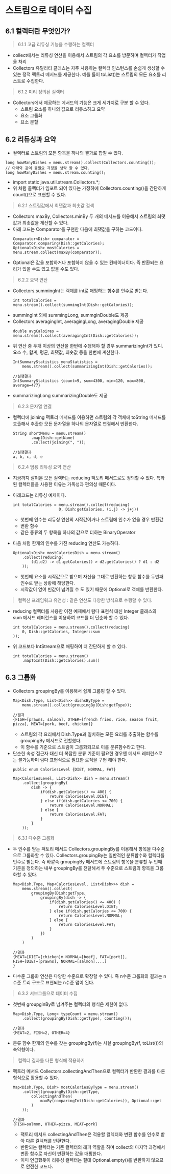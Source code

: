 <h1>스트림으로 데이터 수집</h1>

<h2>6.1 컬렉터란 무엇인가?</h2>

> 6.1.1 고급 리듀싱 기능을 수행하는 컬렉터
- collect에서는 리듀싱 연산을 이용해서 스트림의 각 요소를 방문하며 컬렉터가 작업을 처리
- Collectors 유틸리티 클래스는 자주 사용하는 컬렉터 인스턴스를 손쉽게 생성할 수 있는 정적 팩토리 메서드를 제공한다. 예를 들어 toList()는 스트림의 모든 요소를 리스트로 수집한다.

> 6.1.2 미리 정의된 컬렉터
- Collectors에서 제공하는 메서드의 기능은 크게 세가지로 구분 할 수 있다.
    - 스트림 요소를 하나의 값으로 리듀스하고 요약
    - 요소 그룹화
    - 요소 분할

<h2>6.2 리듀싱과 요약</h2>

- 컬렉터로 스트림의 모든 항목을 하나의 결과로 합칠 수 있다.
```
long howManyDishes = menu.stream().collect(Collectors.counting());
// 아래와 같이 불필요 과정을 생략 할 수 있다.
long howManyDishes = menu.stream.counting();
```
- import static java.util.stream.Collectors.*;
- 위 처럼 콜렉터가 임포트 되어 있다는 가정하에 Collectors.counting()을 간단하게 count()으로 표현할 수 있다.

> 6.2.1 스트림값에서 최댓값과 최솟값 검색
- Collectors.maxBy, Collectors.minBy 두 개의 메서드를 이용해서 스트림의 최댓값과 최솟값을 계산할 수 있다.
- 아래 코드는 Comparator를 구현한 다음에 최댓값을 구하는 코드이다.
    ```
    Comparator<Dish> comparator = Comparator.comparing(Dish::getCalories);
    Optional<Dish> mostCalories = menu.stream.collect(maxBy(comparator));
    ```
- Optional은 값을 포함하거나 포함하지 않을 수 있는 컨테이너이다. 즉 반환되는 요리가 있을 수도 있고 없을 수도 있다.

> 6.2.2 요약 연산
- Collectors.summingInt는 객체를 int로 매핑하는 함수를 인수로 받는다.
    ```
    int totalCalories = menu.stream().collect(summingInt(Dish::getCalories));
    ```
- summingInt 외에 summingLong, summginDouble도 제공
- Collectors.averagingInt, averagingLong, averagingDouble 제공
    ```
    double avgCaloires = menu.stream().collect(averagingInt(Dish::getCalories));
    ```
- 위 연산 중 두개 이상의 연산을 한번에 수행해야 할 경우 summarizingInt가 있디. 요소 수, 합계, 평균, 최댓값, 최솟값 등을 한번에 계산한다.
    ```
    IntSummaryStatistics menuStatistics = 
        menu.stream().collect(summarizingInt(Dish::getCalories));
    
    //실행결과
    IntSummaryStatistics {count=9, sum=4300, min=120, max=800, average=477}
    ```
- summarizingLong summarizingDouble도 제공

> 6.2.3 문자열 연결
- 컬렉터에 joining 팩토리 메서드를 이용하면 스트림의 각 객체에 toString 메서드를 호출해서 추출한 모든 문자열을 하나의 문자열로 연결해서 반환한다.
    ```
    String shortMenu = menu.stream()
            .map(Dish::getName)
            .collect(joining(", "));
    
    //실행결과
    a, b, c, d, e
    ```

> 6.2.4 범용 리듀싱 요약 연산
- 지금까지 살펴본 모든 컬렉터는 reducing 팩토리 메서드로도 정의할 수 있다. 특화된 컬렉터들을 사용한 이유는 가독성과 편의성 때문이다.
- 아래코드는 리듀싱 예제이다.
    ```
    int totalCalories = menu.stream().collect(reducing(
                        0, Dish:getCalories, (i,j) -> j+j))
    ```
    - 첫번째 인수는 리듀싱 연산의 시작값이거나 스트림에 인수가 없을 경우 반환값
    - 변환 함수
    - 같은 종류의 두 항목을 하나의 값으로 더하는 BinaryOperator

- 다음 처럼 한개의 인수를 가진 reducing 연산도 가능하다.
    ```
    Optional<Dish> mostCaloriesDish = menu.stream()
        .collect(reducing(
            (d1,d2) -> d1.getCalories() > d2.getCalories() ? d1 : d2
        ));
    ```
    - 첫번째 요소를 시작값으로 받으며 자신을 그대로 반환하는 항등 함수를 두번째 인수로 받는 상황에 해당한다.
    - 시작값이 없어 빈값이 넘겨질 수 도 있기 때문에 Optional로 객체를 반환한다.

> 컬렉션 프레임워크 유연성 : 같은 연산도 다양한 방식으로 수행할 수 있다.
- reducing 컬렉터를 사용한 이전 예제에서 람다 표현식 대신 Integer 클래스의 sum 메서드 레퍼런스를 이용하여 코드를 더 단순화 할 수 있다.
    ```
    int totalCalories = menu.stream().collect(reducing(
        0, Dish::getCalories, Integer::sum
    ));
    ```
- 위 코드보다 IntStream으로 매핑하여 더 간단하게 할 수 있다.
    ```
    int totalCalories = menu.stream()
        .mapToInt(Dish::getCalories).sum()
    ```

<h2>6.3 그룹화</h2>

- Collectors.groupingBy를 이용해서 쉽게 그룹핑 할 수 있다.
    ```
    Map<Dish.Type, List<Dish>> dishsByType = 
        menu.stream().collect(groupingBy(Dish:getType));
    
    //결과
    {FISH=[prawns, salmon], OTHER=[french fries, rice, season fruit, 
    pizza], MEAT=[pork, beef, chicken]}
    ```
    - 스트림의 각 요리에서 Dish.Type과 일치하는 모든 요리를 추출하는 함수를 groupingBy 메서드로 전할했다.
    - 이 함수를 기준으로 스트림이 그룹화되므로 이를 분류함수라고 한다.
- 단순한 속성 접근자 대신 더 복잡한 분류 기준이 필요한 경우엔 메서드 레퍼런스로는 불가능하며 람다 표현식으로 필요한 로직을 구현 해야 한다.
    ```
    public enum CaloriesLevel {DIET, NORMAL, FAT}

    Map<CaloriesLevel, List<Dish>> dish = menu.stream()
        .collect(groupingBy(
            dish -> {
                if(dish.getCalories() <= 400) {
                    return CaloriesLevel.DIET;
                } else if(dish.getCalories <= 700) {
                    return CaloriesLevel.NORMAL;
                } else {
                    return CaloriesLevel.FAT;
                }
            }
        ));
    ```

> 6.3.1 다수준 그룹화
- 두 인수를 받는 팩토리 메서드 Collectors.groupingBy를 이용해서 항목을 다수준으로 그룹화할 수 있다. Collectors.groupingBy는 일반적인 분류함수와 컬렉터를 인수로 받는다. 즉 바깥족 groupingBy 메서드에 스트림의 항목을 분류할 두 번째 기준을 정의하는 내부 groupingBy를 전달해서 두 수준으로 스트림의 항목을 그룹화할 수 있다.
    ```
    Map<Dish.Type, Map<CaloriesLevel, List<Dish>>> dish = 
        menu.stream().collect(
            groupingBy(Dish:getType,
                groupingBy(dish -> {
                    if(dish.getCalories() <= 400) {
                        return CaloriesLevel.DIET;
                    } else if(dish.getCalories <= 700) {
                        return CaloriesLevel.NORMAL;
                    } else {
                        return CaloriesLevel.FAT;
                    }
                })
            )
        )
    
    //결과
    {MEAT=[DIET=[chicken]m NORMAL=[beef], FAT=[port]],
    FISH=[DIET=[prawns], NORMAL=[salmon]....]
    }
    ```
- 다수준 그룹화 연산은 다양한 수준으로 확장할 수 있다. 즉 n수준 그룹화의 결과는 n수준 트리 구조로 표현되는 n수준 맵이 된다.

> 6.3.2 서브그룹으로 데이터 수집
- 첫번째 groupginBy로 넘겨주는 컬렉터의 형식은 제한이 없다.
    ```
    Map<Dish.Type, Long> typeCount = menu.stream()
        .collect(groupingBy(Dish::getType), counting());

    //결과
    {MEAT=2, FISH=2, OTHER=4}
    ```
- 분류 함수 한개의 인수를 갖는 groupingBy(f)는 사실 groupingBy(f, toList())의 축약형이다.

> 컬렉터 결과를 다른 형식에 적용하기
- 팩토리 메서드 Collectors.collectingAndThen으로 컬렉터가 반환한 결과를 다른 형식으로 활용할 수 있다.
    ```
    Map<Dish.Type, Dish> mostCaloriesByType = menu.stream()
        .collect(groupingBy(Dish::getType,
            collectingAndThen(
                maxBy(comparingInt(Dish::getCalories)), Optional::get
            )
        ));
    
    //결과
    {FISH=salmon, OTHER=pizza, MEAT=pork}
    ```
    - 팩토리 메서드 collectingAndThen은 적용할 컬렉터와 변환 함수를 인수로 받아 다른 컬렉터를 반환한다.
    - 반환되는 컬렉터는 기존 컬렉터의 래퍼 역할을 하며 collect의 마지막 과정에서 변환 함수로 자신이 반환하는 값을 매핑한다.
    - 이미 언급했듯이 리듀싱 컬렉터는 절대 Optional.empty()를 반환하지 않으므로 안전한 코드다.